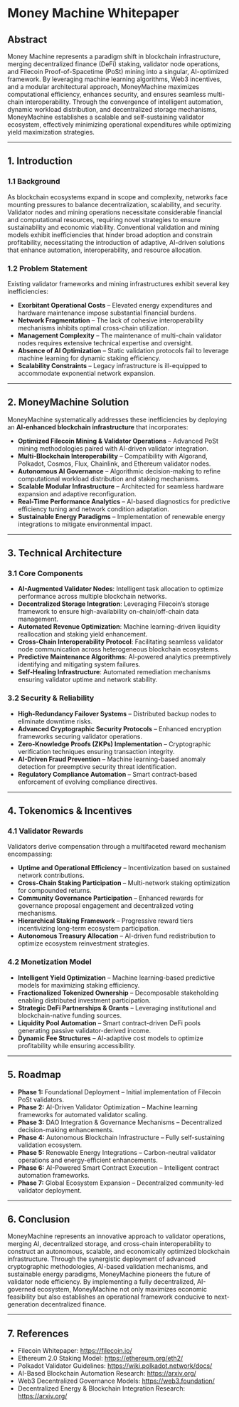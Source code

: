 # Money Machine Whitepaper

## Abstract
Money Machine represents a paradigm shift in blockchain infrastructure, merging decentralized finance (DeFi) staking, validator node operations, and Filecoin Proof-of-Spacetime (PoSt) mining into a singular, AI-optimized framework. By leveraging machine learning algorithms, Web3 incentives, and a modular architectural approach, MoneyMachine maximizes computational efficiency, enhances security, and ensures seamless multi-chain interoperability. Through the convergence of intelligent automation, dynamic workload distribution, and decentralized storage mechanisms, MoneyMachine establishes a scalable and self-sustaining validator ecosystem, effectively minimizing operational expenditures while optimizing yield maximization strategies.

---

## 1. Introduction
### 1.1 Background
As blockchain ecosystems expand in scope and complexity, networks face mounting pressures to balance decentralization, scalability, and security. Validator nodes and mining operations necessitate considerable financial and computational resources, requiring novel strategies to ensure sustainability and economic viability. Conventional validation and mining models exhibit inefficiencies that hinder broad adoption and constrain profitability, necessitating the introduction of adaptive, AI-driven solutions that enhance automation, interoperability, and resource allocation.

### 1.2 Problem Statement
Existing validator frameworks and mining infrastructures exhibit several key inefficiencies:
- **Exorbitant Operational Costs** – Elevated energy expenditures and hardware maintenance impose substantial financial burdens.
- **Network Fragmentation** – The lack of cohesive interoperability mechanisms inhibits optimal cross-chain utilization.
- **Management Complexity** – The maintenance of multi-chain validator nodes requires extensive technical expertise and oversight.
- **Absence of AI Optimization** – Static validation protocols fail to leverage machine learning for dynamic staking efficiency.
- **Scalability Constraints** – Legacy infrastructure is ill-equipped to accommodate exponential network expansion.

---

## 2. MoneyMachine Solution
MoneyMachine systematically addresses these inefficiencies by deploying an **AI-enhanced blockchain infrastructure** that incorporates:
- **Optimized Filecoin Mining & Validator Operations** – Advanced PoSt mining methodologies paired with AI-driven validator integration.
- **Multi-Blockchain Interoperability** – Compatibility with Algorand, Polkadot, Cosmos, Flux, Chainlink, and Ethereum validator nodes.
- **Autonomous AI Governance** – Algorithmic decision-making to refine computational workload distribution and staking mechanisms.
- **Scalable Modular Infrastructure** – Architected for seamless hardware expansion and adaptive reconfiguration.
- **Real-Time Performance Analytics** – AI-based diagnostics for predictive efficiency tuning and network condition adaptation.
- **Sustainable Energy Paradigms** – Implementation of renewable energy integrations to mitigate environmental impact.

---

## 3. Technical Architecture
### 3.1 Core Components
- **AI-Augmented Validator Nodes**: Intelligent task allocation to optimize performance across multiple blockchain networks.
- **Decentralized Storage Integration**: Leveraging Filecoin’s storage framework to ensure high-availability on-chain/off-chain data management.
- **Automated Revenue Optimization**: Machine learning-driven liquidity reallocation and staking yield enhancement.
- **Cross-Chain Interoperability Protocol**: Facilitating seamless validator node communication across heterogeneous blockchain ecosystems.
- **Predictive Maintenance Algorithms**: AI-powered analytics preemptively identifying and mitigating system failures.
- **Self-Healing Infrastructure**: Automated remediation mechanisms ensuring validator uptime and network stability.

### 3.2 Security & Reliability
- **High-Redundancy Failover Systems** – Distributed backup nodes to eliminate downtime risks.
- **Advanced Cryptographic Security Protocols** – Enhanced encryption frameworks securing validator operations.
- **Zero-Knowledge Proofs (ZKPs) Implementation** – Cryptographic verification techniques ensuring transaction integrity.
- **AI-Driven Fraud Prevention** – Machine learning-based anomaly detection for preemptive security threat identification.
- **Regulatory Compliance Automation** – Smart contract-based enforcement of evolving compliance directives.

---

## 4. Tokenomics & Incentives
### 4.1 Validator Rewards
Validators derive compensation through a multifaceted reward mechanism encompassing:
- **Uptime and Operational Efficiency** – Incentivization based on sustained network contributions.
- **Cross-Chain Staking Participation** – Multi-network staking optimization for compounded returns.
- **Community Governance Participation** – Enhanced rewards for governance proposal engagement and decentralized voting mechanisms.
- **Hierarchical Staking Framework** – Progressive reward tiers incentivizing long-term ecosystem participation.
- **Autonomous Treasury Allocation** – AI-driven fund redistribution to optimize ecosystem reinvestment strategies.

### 4.2 Monetization Model
- **Intelligent Yield Optimization** – Machine learning-based predictive models for maximizing staking efficiency.
- **Fractionalized Tokenized Ownership** – Decomposable stakeholding enabling distributed investment participation.
- **Strategic DeFi Partnerships & Grants** – Leveraging institutional and blockchain-native funding sources.
- **Liquidity Pool Automation** – Smart contract-driven DeFi pools generating passive validator-derived income.
- **Dynamic Fee Structures** – AI-adaptive cost models to optimize profitability while ensuring accessibility.

---

## 5. Roadmap
- **Phase 1:** Foundational Deployment – Initial implementation of Filecoin PoSt validators.
- **Phase 2:** AI-Driven Validator Optimization – Machine learning frameworks for automated validator scaling.
- **Phase 3:** DAO Integration & Governance Mechanisms – Decentralized decision-making enhancements.
- **Phase 4:** Autonomous Blockchain Infrastructure – Fully self-sustaining validation ecosystem.
- **Phase 5:** Renewable Energy Integrations – Carbon-neutral validator operations and energy-efficient enhancements.
- **Phase 6:** AI-Powered Smart Contract Execution – Intelligent contract automation frameworks.
- **Phase 7:** Global Ecosystem Expansion – Decentralized community-led validator deployment.

---

## 6. Conclusion
MoneyMachine represents an innovative approach to validator operations, merging AI, decentralized storage, and cross-chain interoperability to construct an autonomous, scalable, and economically optimized blockchain infrastructure. Through the synergistic deployment of advanced cryptographic methodologies, AI-based validation mechanisms, and sustainable energy paradigms, MoneyMachine pioneers the future of validator node efficiency. By implementing a fully decentralized, AI-governed ecosystem, MoneyMachine not only maximizes economic feasibility but also establishes an operational framework conducive to next-generation decentralized finance.

---

## 7. References
- Filecoin Whitepaper: https://filecoin.io/
- Ethereum 2.0 Staking Model: https://ethereum.org/eth2/
- Polkadot Validator Guidelines: https://wiki.polkadot.network/docs/
- AI-Based Blockchain Automation Research: https://arxiv.org/
- Web3 Decentralized Governance Models: https://web3.foundation/
- Decentralized Energy & Blockchain Integration Research: https://arxiv.org/

